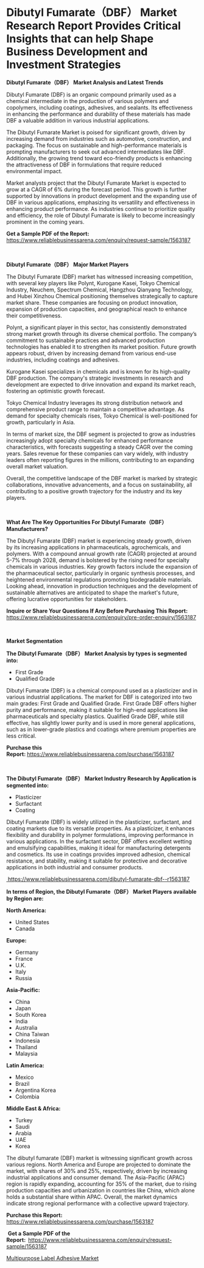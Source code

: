 <p><h1>Dibutyl Fumarate（DBF） Market Research Report Provides Critical Insights that can help Shape Business Development and Investment Strategies</h1></p><p><strong>Dibutyl Fumarate（DBF） Market Analysis and Latest Trends</strong></p>
<p><p>Dibutyl Fumarate (DBF) is an organic compound primarily used as a chemical intermediate in the production of various polymers and copolymers, including coatings, adhesives, and sealants. Its effectiveness in enhancing the performance and durability of these materials has made DBF a valuable addition in various industrial applications. </p><p>The Dibutyl Fumarate Market is poised for significant growth, driven by increasing demand from industries such as automotive, construction, and packaging. The focus on sustainable and high-performance materials is prompting manufacturers to seek out advanced intermediates like DBF. Additionally, the growing trend toward eco-friendly products is enhancing the attractiveness of DBF in formulations that require reduced environmental impact.</p><p>Market analysts project that the Dibutyl Fumarate Market is expected to grow at a CAGR of 6% during the forecast period. This growth is further supported by innovations in product development and the expanding use of DBF in various applications, emphasizing its versatility and effectiveness in enhancing product performance. As industries continue to prioritize quality and efficiency, the role of Dibutyl Fumarate is likely to become increasingly prominent in the coming years.</p></p>
<p><strong>Get a Sample PDF of the Report:&nbsp;</strong> <a href="https://www.reliablebusinessarena.com/enquiry/request-sample/1563187?utm_campaign=3534&utm_medium=2&utm_source=Github&utm_content=ia&utm_term=23032025&utm_id=dibutyl-fumaratedbf">https://www.reliablebusinessarena.com/enquiry/request-sample/1563187</a></p>
<p>&nbsp;</p>
<p><strong>Dibutyl Fumarate（DBF） Major Market Players</strong></p>
<p><p>The Dibutyl Fumarate (DBF) market has witnessed increasing competition, with several key players like Polynt, Kurogane Kasei, Tokyo Chemical Industry, Neuchem, Spectrum Chemical, Hangzhou Qianyang Technology, and Hubei Xinzhou Chemical positioning themselves strategically to capture market share. These companies are focusing on product innovation, expansion of production capacities, and geographical reach to enhance their competitiveness.</p><p>Polynt, a significant player in this sector, has consistently demonstrated strong market growth through its diverse chemical portfolio. The company’s commitment to sustainable practices and advanced production technologies has enabled it to strengthen its market position. Future growth appears robust, driven by increasing demand from various end-use industries, including coatings and adhesives.</p><p>Kurogane Kasei specializes in chemicals and is known for its high-quality DBF production. The company's strategic investments in research and development are expected to drive innovation and expand its market reach, fostering an optimistic growth forecast.</p><p>Tokyo Chemical Industry leverages its strong distribution network and comprehensive product range to maintain a competitive advantage. As demand for specialty chemicals rises, Tokyo Chemical is well-positioned for growth, particularly in Asia.</p><p>In terms of market size, the DBF segment is projected to grow as industries increasingly adopt specialty chemicals for enhanced performance characteristics, with forecasts suggesting a steady CAGR over the coming years. Sales revenue for these companies can vary widely, with industry leaders often reporting figures in the millions, contributing to an expanding overall market valuation.</p><p>Overall, the competitive landscape of the DBF market is marked by strategic collaborations, innovative advancements, and a focus on sustainability, all contributing to a positive growth trajectory for the industry and its key players.</p></p>
<p>&nbsp;</p>
<p><strong>What Are The Key Opportunities For Dibutyl Fumarate（DBF） Manufacturers?</strong></p>
<p><p>The Dibutyl Fumarate (DBF) market is experiencing steady growth, driven by its increasing applications in pharmaceuticals, agrochemicals, and polymers. With a compound annual growth rate (CAGR) projected at around 5-7% through 2028, demand is bolstered by the rising need for specialty chemicals in various industries. Key growth factors include the expansion of the pharmaceutical sector, particularly in organic synthesis processes, and heightened environmental regulations promoting biodegradable materials. Looking ahead, innovation in production techniques and the development of sustainable alternatives are anticipated to shape the market's future, offering lucrative opportunities for stakeholders.</p></p>
<p><strong>Inquire or Share Your Questions If Any Before Purchasing This Report:</strong> <a href="https://www.reliablebusinessarena.com/enquiry/pre-order-enquiry/1563187?utm_campaign=3534&utm_medium=2&utm_source=Github&utm_content=ia&utm_term=23032025&utm_id=dibutyl-fumaratedbf">https://www.reliablebusinessarena.com/enquiry/pre-order-enquiry/1563187</a></p>
<p>&nbsp;</p>
<p><strong>Market Segmentation</strong></p>
<p><strong>The Dibutyl Fumarate（DBF） Market Analysis by types is segmented into:</strong></p>
<p><ul><li>First Grade</li><li>Qualified Grade</li></ul></p>
<p><p>Dibutyl Fumarate (DBF) is a chemical compound used as a plasticizer and in various industrial applications. The market for DBF is categorized into two main grades: First Grade and Qualified Grade. First Grade DBF offers higher purity and performance, making it suitable for high-end applications like pharmaceuticals and specialty plastics. Qualified Grade DBF, while still effective, has slightly lower purity and is used in more general applications, such as in lower-grade plastics and coatings where premium properties are less critical.</p></p>
<p><strong>Purchase this Report:&nbsp;</strong><a href="https://www.reliablebusinessarena.com/purchase/1563187?utm_campaign=3534&utm_medium=2&utm_source=Github&utm_content=ia&utm_term=23032025&utm_id=dibutyl-fumaratedbf">https://www.reliablebusinessarena.com/purchase/1563187</a></p>
<p>&nbsp;</p>
<p><strong>The Dibutyl Fumarate（DBF） Market Industry Research by Application is segmented into:</strong></p>
<p><ul><li>Plasticizer</li><li>Surfactant</li><li>Coating</li></ul></p>
<p><p>Dibutyl Fumarate (DBF) is widely utilized in the plasticizer, surfactant, and coating markets due to its versatile properties. As a plasticizer, it enhances flexibility and durability in polymer formulations, improving performance in various applications. In the surfactant sector, DBF offers excellent wetting and emulsifying capabilities, making it ideal for manufacturing detergents and cosmetics. Its use in coatings provides improved adhesion, chemical resistance, and stability, making it suitable for protective and decorative applications in both industrial and consumer products.</p></p>
<p><a href="https://www.reliablebusinessarena.com/dibutyl-fumarate-dbf--r1563187?utm_campaign=3534&utm_medium=2&utm_source=Github&utm_content=ia&utm_term=23032025&utm_id=dibutyl-fumaratedbf">&nbsp;https://www.reliablebusinessarena.com/dibutyl-fumarate-dbf--r1563187</a></p>
<p><strong>In terms of Region, the Dibutyl Fumarate（DBF） Market Players available by Region are:</strong></p>
<p>
    <p> <strong> North America: </strong>
        <ul>
            <li>United States</li>
            <li>Canada</li>
        </ul>
        </p> 
    <p> <strong> Europe: </strong>
        <ul>
            <li>Germany</li>
            <li>France</li>
            <li>U.K.</li>
            <li>Italy</li>
            <li>Russia</li>
        </ul>
        </p> 
    <p> <strong> Asia-Pacific: </strong>
        <ul>
            <li>China</li>
            <li>Japan</li>
            <li>South Korea</li>
            <li>India</li>
            <li>Australia</li>
            <li>China Taiwan</li>
            <li>Indonesia</li>
            <li>Thailand</li>
            <li>Malaysia</li>
        </ul>
        </p> 
    <p> <strong> Latin America: </strong>
        <ul>
            <li>Mexico</li>
            <li>Brazil</li>
            <li>Argentina Korea</li>
            <li>Colombia</li>
        </ul>
        </p> 
    <p> <strong> Middle East & Africa: </strong>
        <ul>
            <li>Turkey</li>
            <li>Saudi</li>
            <li>Arabia</li>
            <li>UAE</li>
            <li>Korea</li>
        </ul>
    </p>
    </p>
<p><p>The dibutyl fumarate (DBF) market is witnessing significant growth across various regions. North America and Europe are projected to dominate the market, with shares of 30% and 25%, respectively, driven by increasing industrial applications and consumer demand. The Asia-Pacific (APAC) region is rapidly expanding, accounting for 35% of the market, due to rising production capacities and urbanization in countries like China, which alone holds a substantial share within APAC. Overall, the market dynamics indicate strong regional performance with a collective upward trajectory.</p></p>
<p><strong>Purchase this Report: </strong><a href="https://www.reliablebusinessarena.com/purchase/1563187?utm_campaign=3534&utm_medium=2&utm_source=Github&utm_content=ia&utm_term=23032025&utm_id=dibutyl-fumaratedbf">https://www.reliablebusinessarena.com/purchase/1563187</a></p>
<p>&nbsp;<strong>Get a Sample PDF of the Report:&nbsp;&nbsp;</strong><a href="https://www.reliablebusinessarena.com/enquiry/request-sample/1563187?utm_campaign=3534&utm_medium=2&utm_source=Github&utm_content=ia&utm_term=23032025&utm_id=dibutyl-fumaratedbf">https://www.reliablebusinessarena.com/enquiry/request-sample/1563187</a></p>
<p><strong></strong></p>
<p><p><a href="https://github.com/zakkistuey/Market-Research-Report-List-1/blob/main/multipurpose-label-adhesive-market.md?utm_campaign=3534&utm_medium=2&utm_source=Github&utm_content=ia&utm_term=23032025&utm_id=dibutyl-fumaratedbf">Multipurpose Label Adhesive Market</a></p></p>